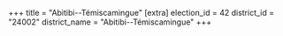 +++
title = "Abitibi--Témiscamingue"
[extra]
election_id = 42
district_id = "24002"
district_name = "Abitibi--Témiscamingue"
+++
